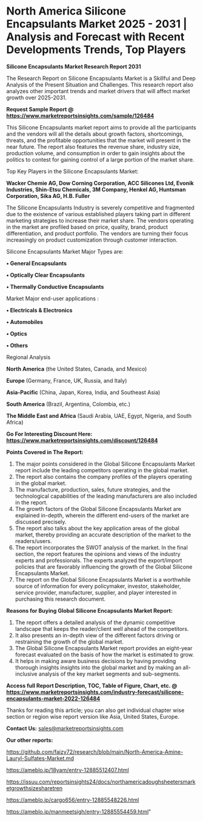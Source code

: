 # North America Silicone Encapsulants Market 2025 - 2031 | Analysis and Forecast with Recent Developments Trends, Top Players

<strong>Silicone Encapsulants Market Research Report 2031</strong>

The Research Report on Silicone Encapsulants Market is a Skillful and Deep Analysis of the Present Situation and Challenges. This research report also analyzes other important trends and market drivers that will affect market growth over 2025-2031.

<strong>Request Sample Report @ <a href=https://www.marketreportsinsights.com/sample/126484>https://www.marketreportsinsights.com/sample/126484</a></strong>

This Silicone Encapsulants market report aims to provide all the participants and the vendors will all the details about growth factors, shortcomings, threats, and the profitable opportunities that the market will present in the near future. The report also features the revenue share, industry size, production volume, and consumption in order to gain insights about the politics to contest for gaining control of a large portion of the market share.

Top Key Players in the Silicone Encapsulants Market:

<strong>Wacker Chemie AG, Dow Corning Corporation, ACC Silicones Ltd, Evonik Industries, Shin-Etsu Chemicals, 3M Company, Henkel AG, Huntsman Corporation, Sika AG, H.B. Fuller</strong>

The Silicone Encapsulants Industry is severely competitive and fragmented due to the existence of various established players taking part in different marketing strategies to increase their market share. The vendors operating in the market are profiled based on price, quality, brand, product differentiation, and product portfolio. The vendors are turning their focus increasingly on product customization through customer interaction.

Silicone Encapsulants Market Major Types are:

<strong>• General Encapsulants

• Optically Clear Encapsulants

• Thermally Conductive Encapsulants</strong>

Market Major end-user applications :

<strong>• Electricals & Electronics

• Automobiles

• Optics

• Others</strong>

Regional Analysis

</u><strong><b>North America</b></strong> (the United States, Canada, and Mexico)

<strong><b>Europe </b></strong>(Germany, France, UK, Russia, and Italy)

<strong><b>Asia-Pacific</b></strong> (China, Japan, Korea, India, and Southeast Asia)

<strong><b>South America</b></strong> (Brazil, Argentina, Colombia, etc.)

<strong><b>The Middle East and Africa</b></strong> (Saudi Arabia, UAE, Egypt, Nigeria, and South Africa)

<strong>Go For Interesting Discount Here: <a href=https://www.marketreportsinsights.com/discount/126484>https://www.marketreportsinsights.com/discount/126484</a></strong>

<strong>Points Covered in The Report:</strong>
<ol>
  <li>The major points considered in the Global Silicone Encapsulants Market report include the leading competitors operating in the global market.</li>
  <li>The report also contains the company profiles of the players operating in the global market.</li>
  <li>The manufacture, production, sales, future strategies, and the technological capabilities of the leading manufacturers are also included in the report.</li>
  <li>The growth factors of the Global Silicone Encapsulants Market are explained in-depth, wherein the different end-users of the market are discussed precisely.</li>
  <li>The report also talks about the key application areas of the global market, thereby providing an accurate description of the market to the readers/users.</li>
  <li>The report incorporates the SWOT analysis of the market. In the final section, the report features the opinions and views of the industry experts and professionals. The experts analyzed the export/import policies that are favorably influencing the growth of the Global Silicone Encapsulants Market.</li>
  <li>The report on the Global Silicone Encapsulants Market is a worthwhile source of information for every policymaker, investor, stakeholder, service provider, manufacturer, supplier, and player interested in purchasing this research document.</li>
</ol>
<strong>Reasons for Buying Global Silicone Encapsulants Market Report:</strong>

<ol>
  <li>The report offers a detailed analysis of the dynamic competitive landscape that keeps the reader/client well ahead of the competitors.</li>
  <li>It also presents an in-depth view of the different factors driving or restraining the growth of the global market.</li>
  <li>The Global Silicone Encapsulants Market report provides an eight-year forecast evaluated on the basis of how the market is estimated to grow.</li>
  <li>It helps in making aware business decisions by having providing thorough insights insights into the global market and by making an all-inclusive analysis of the key market segments and sub-segments.</li>
</ol>
<strong>Access full Report Description, TOC, Table of Figure, Chart, etc. @ <a href=https://www.marketreportsinsights.com/industry-forecast/silicone-encapsulants-market-2022-126484>https://www.marketreportsinsights.com/industry-forecast/silicone-encapsulants-market-2022-126484</a></strong>


Thanks for reading this article; you can also get individual chapter wise section or region wise report version like Asia, United States, Europe.

<strong>Contact Us:</strong>
sales@marketreportsinsights.com

<strong>Our other reports:</strong>

<a href=https://github.com/faizy72/research/blob/main/North-America-Amine-Lauryl-Sulfates-Market.md>https://github.com/faizy72/research/blob/main/North-America-Amine-Lauryl-Sulfates-Market.md</a>

<a href=https://ameblo.jp/18yam/entry-12885512407.html>https://ameblo.jp/18yam/entry-12885512407.html</a>

<a href=https://issuu.com/reportsinsights24/docs/northamericadoughsheetersmarketgrowthsizesharetren>https://issuu.com/reportsinsights24/docs/northamericadoughsheetersmarketgrowthsizesharetren</a>

<a href=https://ameblo.jp/cargo656/entry-12885548226.html>https://ameblo.jp/cargo656/entry-12885548226.html</a>

<a href=https://ameblo.jp/manmeetsigh/entry-12885554459.html>https://ameblo.jp/manmeetsigh/entry-12885554459.html</a>"
